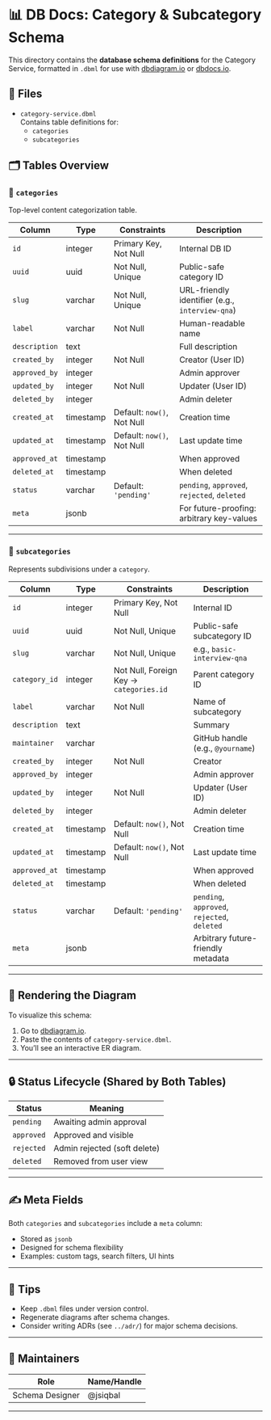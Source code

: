 # 📊 DB Docs: Category & Subcategory Schema

This directory contains the **database schema definitions** for the Category Service, formatted in `.dbml` for use with [dbdiagram.io](https://dbdiagram.io) or [dbdocs.io](https://dbdocs.io).

## 📂 Files

- `category-service.dbml`  
  Contains table definitions for:
    - `categories`
    - `subcategories`

## 🗂️ Tables Overview

### 🔹 `categories`

Top-level content categorization table.

| Column        | Type      | Constraints                | Description                                     |
| ------------- | --------- | -------------------------- | ----------------------------------------------- |
| `id`          | integer   | Primary Key, Not Null      | Internal DB ID                                  |
| `uuid`        | uuid      | Not Null, Unique           | Public-safe category ID                         |
| `slug`        | varchar   | Not Null, Unique           | URL-friendly identifier (e.g., `interview-qna`) |
| `label`       | varchar   | Not Null                   | Human-readable name                             |
| `description` | text      |                            | Full description                                |
| `created_by`  | integer   | Not Null                   | Creator (User ID)                               |
| `approved_by` | integer   |                            | Admin approver                                  |
| `updated_by`  | integer   | Not Null                   | Updater (User ID)                               |
| `deleted_by`  | integer   |                            | Admin deleter                                   |
| `created_at`  | timestamp | Default: `now()`, Not Null | Creation time                                   |
| `updated_at`  | timestamp | Default: `now()`, Not Null | Last update time                                |
| `approved_at` | timestamp |                            | When approved                                   |
| `deleted_at`  | timestamp |                            | When deleted                                    |
| `status`      | varchar   | Default: `'pending'`       | `pending`, `approved`, `rejected`, `deleted`    |
| `meta`        | jsonb     |                            | For future-proofing: arbitrary key-values       |

---

### 🔸 `subcategories`

Represents subdivisions under a `category`.

| Column        | Type      | Constraints                             | Description                                  |
| ------------- | --------- | --------------------------------------- | -------------------------------------------- |
| `id`          | integer   | Primary Key, Not Null                   | Internal ID                                  |
| `uuid`        | uuid      | Not Null, Unique                        | Public-safe subcategory ID                   |
| `slug`        | varchar   | Not Null, Unique                        | e.g., `basic-interview-qna`                  |
| `category_id` | integer   | Not Null, Foreign Key → `categories.id` | Parent category ID                           |
| `label`       | varchar   | Not Null                                | Name of subcategory                          |
| `description` | text      |                                         | Summary                                      |
| `maintainer`  | varchar   |                                         | GitHub handle (e.g., `@yourname`)            |
| `created_by`  | integer   | Not Null                                | Creator                                      |
| `approved_by` | integer   |                                         | Admin approver                               |
| `updated_by`  | integer   | Not Null                                | Updater (User ID)                            |
| `deleted_by`  | integer   |                                         | Admin deleter                                |
| `created_at`  | timestamp | Default: `now()`, Not Null              | Creation time                                |
| `updated_at`  | timestamp | Default: `now()`, Not Null              | Last update time                             |
| `approved_at` | timestamp |                                         | When approved                                |
| `deleted_at`  | timestamp |                                         | When deleted                                 |
| `status`      | varchar   | Default: `'pending'`                    | `pending`, `approved`, `rejected`, `deleted` |
| `meta`        | jsonb     |                                         | Arbitrary future-friendly metadata           |

---

## 🧩 Rendering the Diagram

To visualize this schema:

1. Go to [dbdiagram.io](https://dbdiagram.io).
2. Paste the contents of `category-service.dbml`.
3. You’ll see an interactive ER diagram.

---

## 🔒 Status Lifecycle (Shared by Both Tables)

| Status     | Meaning                      |
| ---------- | ---------------------------- |
| `pending`  | Awaiting admin approval      |
| `approved` | Approved and visible         |
| `rejected` | Admin rejected (soft delete) |
| `deleted`  | Removed from user view       |

---

## ✍️ Meta Fields

Both `categories` and `subcategories` include a `meta` column:

- Stored as `jsonb`
- Designed for schema flexibility
- Examples: custom tags, search filters, UI hints

---

## 🧪 Tips

- Keep `.dbml` files under version control.
- Regenerate diagrams after schema changes.
- Consider writing ADRs (see `../adr/`) for major schema decisions.

---

## 👤 Maintainers

| Role            | Name/Handle |
| --------------- | ----------- |
| Schema Designer | @jsiqbal    |

---
